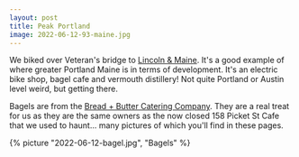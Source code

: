 ```yaml
---
layout: post
title: Peak Portland
image: 2022-06-12-93-maine.jpg
---
```


We biked over Veteran's bridge to
[Lincoln & Maine](https://lincolnandmain.net/). It's a good example of where
greater Portland Maine is in terms of development. It's an electric bike shop,
bagel cafe and vermouth distillery! Not quite Portland or Austin level weird,
but getting there.

<!--more-->

Bagels are from the
[Bread + Butter Catering Company](https://www.breadandbuttercompany.com). They
are a real treat for us as they are the same owners as the now closed 158 Picket
St Cafe that we used to haunt... many pictures of which you'll find in these
pages.

{% picture "2022-06-12-bagel.jpg", "Bagels" %}
